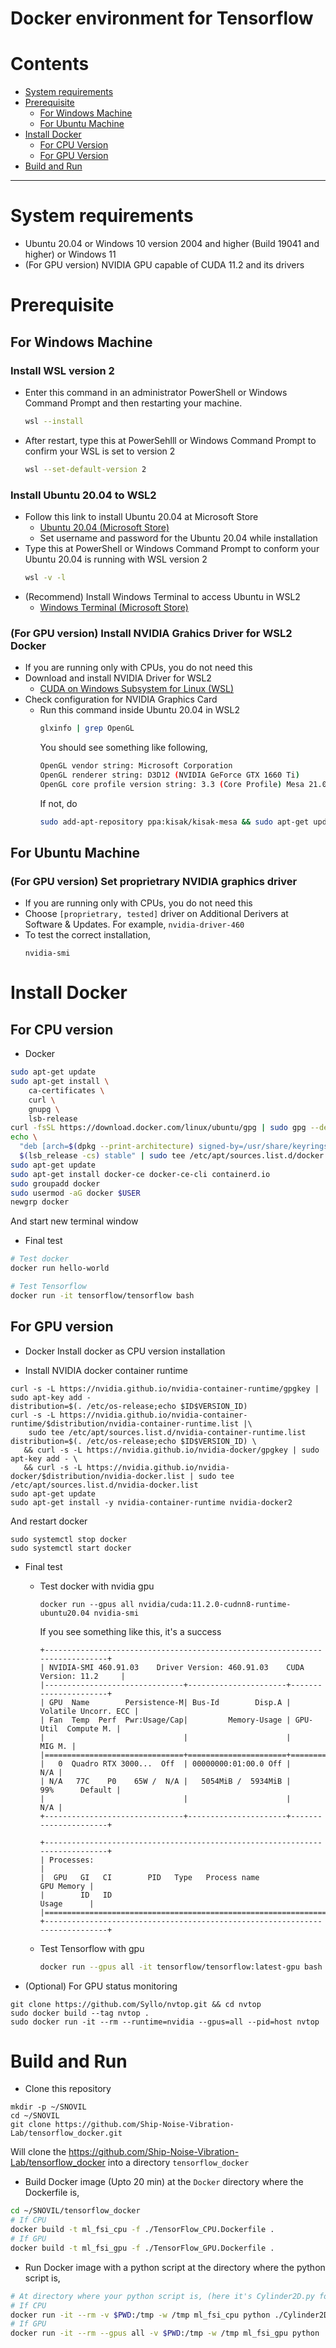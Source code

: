 # Docker environment for Tensorflow

# Contents
<!-- TOC generated with https://github.com/ekalinin/github-markdown-toc -->
<!--
 cat fls_model_standalone.md | ./gh-md-toc -
-->

* [System requirements](#System-requirements)
* [Prerequisite](#Prerequisite)
  * [For Windows Machine](#For-Windows-Machine)
  * [For Ubuntu Machine](#For-Ubuntu-Machine)
* [Install Docker](#Install-Docker)
  * [For CPU Version](#For-CPU-Version)
  * [For GPU Version](#For-GPU-Version)
* [Build and Run](#Build-and-Run)

***

# System requirements
- Ubuntu 20.04 or Windows 10 version 2004 and higher (Build 19041 and higher) or Windows 11
- (For GPU version) NVIDIA GPU capable of CUDA 11.2 and its drivers

# Prerequisite

## For Windows Machine

### Install WSL version 2
- Enter this command in an administrator PowerShell or Windows Command Prompt and then restarting your machine.
  ```bash
  wsl --install
  ```
- After restart, type this at PowerSehlll or Windows Command Prompt to confirm your WSL is set to version 2
  ```bash
  wsl --set-default-version 2
  ```
### Install Ubuntu 20.04 to WSL2
- Follow this link to install Ubuntu 20.04 at Microsoft Store
  - [Ubuntu 20.04 (Microsoft Store)](https://www.microsoft.com/store/productId/9N6SVWS3RX71)
  - Set username and password for the Ubuntu 20.04 while installation
- Type this at PowerShell or Windows Command Prompt to conform your Ubuntu 20.04 is running with WSL version 2
  ```bash
  wsl -v -l
  ```
- (Recommend) Install Windows Terminal to access Ubuntu in WSL2
  - [Windows Terminal (Microsoft Store)](https://www.microsoft.com/ko-kr/p/windows-terminal/9n0dx20hk701)

### (For GPU version) Install NVIDIA Grahics Driver for WSL2 Docker
- If you are running only with CPUs, you do not need this
- Download and install NVIDIA Driver for WSL2
  - [CUDA on Windows Subsystem for Linux (WSL)](https://developer.nvidia.com/cuda/wsl)
- Check configuration for NVIDIA Graphics Card
  - Run this command inside Ubuntu 20.04 in WSL2
    ```bash
    glxinfo | grep OpenGL
    ```
    You should see something like following,
    ```bash
    OpenGL vendor string: Microsoft Corporation
    OpenGL renderer string: D3D12 (NVIDIA GeForce GTX 1660 Ti)
    OpenGL core profile version string: 3.3 (Core Profile) Mesa 21.0.3 - kisak-mesa PPA
    ```
    If not, do
    ```bash
    sudo add-apt-repository ppa:kisak/kisak-mesa && sudo apt-get update && sudo apt dist-upgrade
    ```

## For Ubuntu Machine
### (For GPU version) Set proprietrary NVIDIA graphics driver
- If you are running only with CPUs, you do not need this
- Choose `[proprietrary, tested]` driver on Additional Derivers at Software & Updates. For example, `nvidia-driver-460`
- To test the correct installation,
  ```
  nvidia-smi
  ```

# Install Docker

## For CPU version

- Docker
```bash
sudo apt-get update
sudo apt-get install \
    ca-certificates \
    curl \
    gnupg \
    lsb-release
curl -fsSL https://download.docker.com/linux/ubuntu/gpg | sudo gpg --dearmor -o /usr/share/keyrings/docker-archive-keyring.gpg
echo \
  "deb [arch=$(dpkg --print-architecture) signed-by=/usr/share/keyrings/docker-archive-keyring.gpg] https://download.docker.com/linux/ubuntu \
  $(lsb_release -cs) stable" | sudo tee /etc/apt/sources.list.d/docker.list > /dev/null
sudo apt-get update
sudo apt-get install docker-ce docker-ce-cli containerd.io
sudo groupadd docker
sudo usermod -aG docker $USER
newgrp docker

```
And start new terminal window

- Final test
```bash
# Test docker
docker run hello-world

# Test Tensorflow
docker run -it tensorflow/tensorflow bash
```

## For GPU version

- Docker
Install docker as CPU version installation

- Install NVIDIA docker container runtime
```
curl -s -L https://nvidia.github.io/nvidia-container-runtime/gpgkey | sudo apt-key add -
distribution=$(. /etc/os-release;echo $ID$VERSION_ID)
curl -s -L https://nvidia.github.io/nvidia-container-runtime/$distribution/nvidia-container-runtime.list |\
    sudo tee /etc/apt/sources.list.d/nvidia-container-runtime.list
distribution=$(. /etc/os-release;echo $ID$VERSION_ID) \
   && curl -s -L https://nvidia.github.io/nvidia-docker/gpgkey | sudo apt-key add - \
   && curl -s -L https://nvidia.github.io/nvidia-docker/$distribution/nvidia-docker.list | sudo tee /etc/apt/sources.list.d/nvidia-docker.list
sudo apt-get update
sudo apt-get install -y nvidia-container-runtime nvidia-docker2

```
And restart docker
```
sudo systemctl stop docker
sudo systemctl start docker
```

- Final test
  - Test docker with nvidia gpu
    ```
    docker run --gpus all nvidia/cuda:11.2.0-cudnn8-runtime-ubuntu20.04 nvidia-smi
    ```
    If you see something like this, it's a success
    ```
    +-----------------------------------------------------------------------------+
    | NVIDIA-SMI 460.91.03    Driver Version: 460.91.03    CUDA Version: 11.2     |
    |-------------------------------+----------------------+----------------------+
    | GPU  Name        Persistence-M| Bus-Id        Disp.A | Volatile Uncorr. ECC |
    | Fan  Temp  Perf  Pwr:Usage/Cap|         Memory-Usage | GPU-Util  Compute M. |
    |                               |                      |               MIG M. |
    |===============================+======================+======================|
    |   0  Quadro RTX 3000...  Off  | 00000000:01:00.0 Off |                  N/A |
    | N/A   77C    P0    65W /  N/A |   5054MiB /  5934MiB |     99%      Default |
    |                               |                      |                  N/A |
    +-------------------------------+----------------------+----------------------+

    +-----------------------------------------------------------------------------+
    | Processes:                                                                  |
    |  GPU   GI   CI        PID   Type   Process name                  GPU Memory |
    |        ID   ID                                                   Usage      |
    |=============================================================================|
    +-----------------------------------------------------------------------------+
    ```

  - Test Tensorflow with gpu
    ```bash
    docker run --gpus all -it tensorflow/tensorflow:latest-gpu bash
    ```

- (Optional) For GPU status monitoring
```
git clone https://github.com/Syllo/nvtop.git && cd nvtop
sudo docker build --tag nvtop .
sudo docker run -it --rm --runtime=nvidia --gpus=all --pid=host nvtop
```

# Build and Run

- Clone this repository
```
mkdir -p ~/SNOVIL
cd ~/SNOVIL
git clone https://github.com/Ship-Noise-Vibration-Lab/tensorflow_docker.git
```
Will clone the https://github.com/Ship-Noise-Vibration-Lab/tensorflow_docker into a directory `tensorflow_docker`

- Build Docker image (Upto 20 min)
at the `Docker` directory where the Dockerfile is,
```bash
cd ~/SNOVIL/tensorflow_docker
# If CPU
docker build -t ml_fsi_cpu -f ./TensorFlow_CPU.Dockerfile .
# If GPU
docker build -t ml_fsi_gpu -f ./TensorFlow_GPU.Dockerfile .
```

- Run Docker image with a python script
at the directory where the python script is,
```bash
# At directory where your python script is, (here it's Cylinder2D.py for example)
# If CPU
docker run -it --rm -v $PWD:/tmp -w /tmp ml_fsi_cpu python ./Cylinder2D.py
# If GPU
docker run -it --rm --gpus all -v $PWD:/tmp -w /tmp ml_fsi_gpu python ./Cylinder2D.py
```
